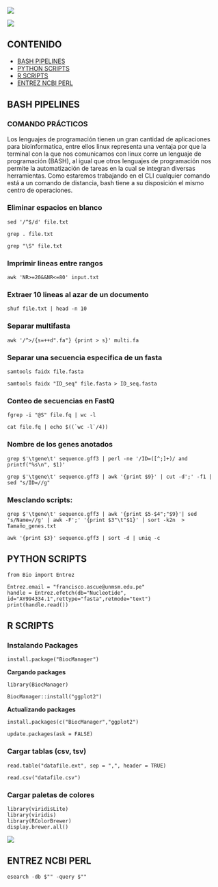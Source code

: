 ![](https://www.researchgate.net/profile/William-Laframboise/publication/295684512/figure/fig3/AS:667670861070354@1536196546922/General-schema-for-bioinformatics-workflow-for-next-generation-sequencing-NGS-testing.ppm)

<img style="float: center;" src="https://www.researchgate.net/profile/Victoria-Dominguez-Del-Angel/publication/322946559/figure/fig2/AS:590843312361473@1517879431449/General-steps-in-a-genome-assembly-workflow-Input-and-output-data-are-indicated-for-each.png">

## CONTENIDO

- [BASH PIPELINES](#bash-pipelines)
- [PYTHON SCRIPTS](#python-scripts)
- [R SCRIPTS](#r-scripts)
- [ENTREZ NCBI PERL](#entrez-ncbi-perl)


## BASH PIPELINES
### COMANDO PRÁCTICOS

Los lenguajes de programación tienen un gran cantidad de aplicaciones para bioinformatica, entre ellos linux representa una ventaja por que la terminal con la que nos comunicamos con linux corre un lenguaje de programación (BASH), al igual que otros lenguajes de programación nos permite la automatización de tareas en la cual se integran diversas herramientas. Como estaremos trabajando en el CLI cualquier comando está a un comando de distancia, bash tiene a su disposición el mismo centro de operaciones.
### Eliminar espacios en blanco

    sed '/^$/d' file.txt

    grep . file.txt

    grep "\S" file.txt


### Imprimir lineas entre rangos

    awk 'NR>=20&&NR<=80' input.txt


### Extraer 10 lineas al azar de un documento

    shuf file.txt | head -n 10


### Separar multifasta

    awk '/^>/{s=++d".fa"} {print > s}' multi.fa


### Separar una secuencia especifica de un fasta


    samtools faidx file.fasta

    samtools faidx "ID_seq" file.fasta > ID_seq.fasta

### Conteo de secuencias en FastQ

    fgrep -i "@S" file.fq | wc -l

    cat file.fq | echo $((`wc -l`/4))

### Nombre de los genes anotados 

    grep $'\tgene\t' sequence.gff3 | perl -ne '/ID=([^;]+)/ and printf("%s\n", $1)'

    grep $'\tgene\t' sequence.gff3 | awk '{print $9}' | cut -d';' -f1 | sed "s/ID=//g"

### Mesclando scripts:

    grep $'\tgene\t' sequence.gff3 | awk '{print $5-$4";"$9}'| sed 's/Name=//g' | awk -F';' '{print $3"\t"$1}' | sort -k2n  > Tamaño_genes.txt

```awk '{print $3}' sequence.gff3 | sort -d | uniq -c```

## PYTHON SCRIPTS


    from Bio import Entrez

    Entrez.email = "francisco.ascue@unmsm.edu.pe"
    handle = Entrez.efetch(db="Nucleotide", id="AY994334.1",rettype="fasta",retmode="text")
    print(handle.read())

## R SCRIPTS

### Instalando Packages

    install.package("BiocManager")
    
**Cargando packages**

    library(BiocManager)
    
    BiocManager::install("ggplot2")

**Actualizando packages**

    install.packages(c("BiocManager","ggplot2")
    
    update.packages(ask = FALSE)

### Cargar tablas (csv, tsv)

    read.table("datafile.ext", sep = ",", header = TRUE)
    
    read.csv("datafile.csv")
    
### Cargar paletas de colores

    library(viridisLite)
    library(viridis)
    library(RColorBrewer)
    display.brewer.all()
![](Images/paletas.png)
    
## ENTREZ NCBI PERL
    esearch -db $"" -query $"" 



